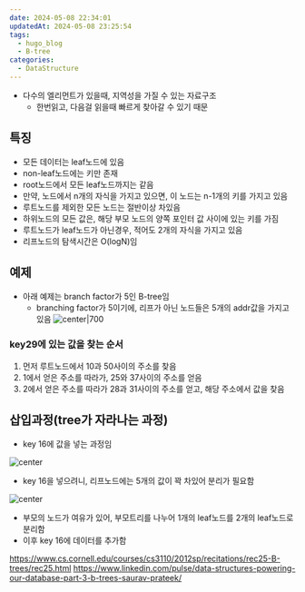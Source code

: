 ```yaml
---
date: 2024-05-08 22:34:01
updatedAt: 2024-05-08 23:25:54
tags:
  - hugo_blog
  - B-tree
categories:
  - DataStructure
---
```

- 다수의 엘리먼트가 있을때, 지역성을 가질 수 있는 자료구조
	- 한번읽고, 다음걸 읽을때 빠르게 찾아갈 수 있기 때문	

## 특징
- 모든 데이터는 leaf노드에 있음
- non-leaf노드에는 키만 존재
- root노드에서 모든 leaf노드까지는 같음
- 만약, 노드에서 n개의 자식을 가지고 있으면, 이  노드는 n-1개의 키를 가지고 있음
- 루트노드를 제외한 모든 노드는 절반이상 차있음
- 하위노드의 모든 값은, 해당 부모 노드의 양쪽 포인터 값 사이에 있는 키를 가짐
- 루트노드가 leaf노드가 아닌경우, 적어도 2개의 자식을 가지고 있음
- 리프노드의 탐색시간은 O(logN)임


## 예제
- 아래 예제는 branch factor가 5인 B-tree임
	- branching factor가 5이기에, 리프가 아닌 노드들은 5개의 addr값을 가지고 있음
![center|700](Pasted%20image%2020240508231341.png)

### key29에 있는 값을 찾는 순서
1. 먼저 루트노드에서 10과 50사이의 주소를 찾음
2. 1에서 얻은 주소를 따라가, 25와 37사이의 주소를 얻음
3. 2에서 얻은 주소를 따라가 28과 31사이의 주소를 얻고, 해당 주소에서 값을 찾음

## 삽입과정(tree가 자라나는 과정)
- key 16에 값을 넣는 과정임

![center](Pasted%20image%2020240508232003.png)

- key 16을 넣으려니, 리프노드에는 5개의 값이 꽉 차있어 분리가 필요함

![center](Pasted%20image%2020240508232205.png)
- 부모의 노드가 여유가 있어, 부모트리를 나누어 1개의 leaf노드를 2개의 leaf노드로 분리함
- 이후 key 16에 데이터를 추가함

https://www.cs.cornell.edu/courses/cs3110/2012sp/recitations/rec25-B-trees/rec25.html
https://www.linkedin.com/pulse/data-structures-powering-our-database-part-3-b-trees-saurav-prateek/